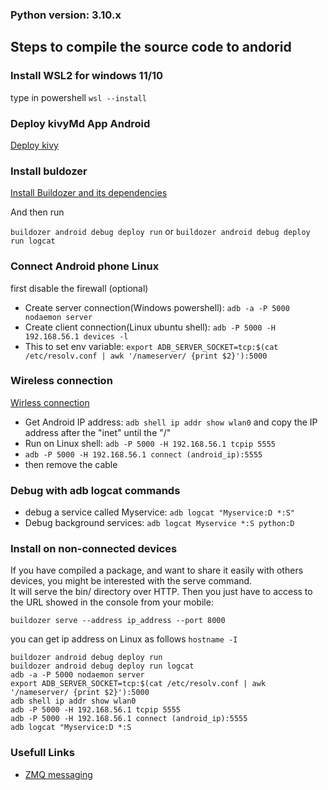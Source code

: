 ### Python version: 3.10.x


## Steps to compile the source code to andorid
### Install WSL2 for windows 11/10
type in powershell
```wsl --install```

### Deploy kivyMd App Android
[Deploy kivy](https://kivy.org/doc/stable/guide/packaging-android.html)

### Install buldozer
[Install Buildozer and its dependencies](https://buildozer.readthedocs.io/en/latest/installation.html)

And then run 

```buildozer android debug deploy run```
or 
```buildozer android debug deploy run logcat```

### Connect Android phone Linux
first disable the firewall (optional)
- Create server connection(Windows powershell): ```adb -a -P 5000 nodaemon server```
- Create client connection(Linux ubuntu shell): ```adb -P 5000 -H  192.168.56.1 devices -l```
- This to set env variable: ```export ADB_SERVER_SOCKET=tcp:$(cat /etc/resolv.conf | awk '/nameserver/ {print $2}'):5000```

### Wireless connection
[Wirless connection](https://jaro.blog/blog/adb-in-wsl2.html)
- Get Android IP address: ```adb shell ip addr show wlan0``` and copy the IP address after the "inet" until the "/"
- Run on Linux shell: ```adb -P 5000 -H 192.168.56.1 tcpip 5555```
- ```adb -P 5000 -H 192.168.56.1 connect (android_ip):5555```
- then remove the cable

### Debug with adb logcat commands
- debug a service called Myservice: ```adb logcat "Myservice:D *:S"```
- Debug background services: ```adb logcat Myservice *:S python:D```
### Install on non-connected devices
If you have compiled a package, and want to share it easily with others devices, you might be interested with the serve command.<br> It will serve the bin/ directory over HTTP. Then you just have to access to the URL showed in the console from your mobile:<br>

```buildozer serve --address ip_address --port 8000```

you can get ip address on Linux as follows
```hostname -I```

```complete
buildozer android debug deploy run
buildozer android debug deploy run logcat
adb -a -P 5000 nodaemon server
export ADB_SERVER_SOCKET=tcp:$(cat /etc/resolv.conf | awk '/nameserver/ {print $2}'):5000
adb shell ip addr show wlan0
adb -P 5000 -H 192.168.56.1 tcpip 5555
adb -P 5000 -H 192.168.56.1 connect (android_ip):5555
adb logcat "Myservice:D *:S

```


### Usefull Links

- [ZMQ messaging](https://github.com/jeffbass/imagezmq#introduction)